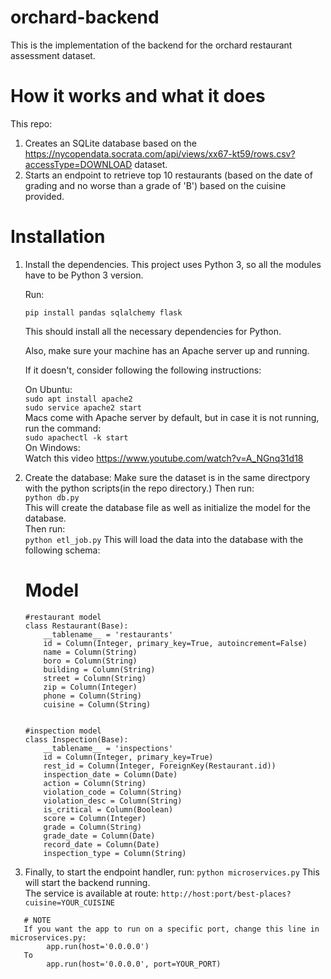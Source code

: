 # orchard-backend

This is the implementation of the backend for the orchard restaurant assessment dataset.

# How it works and what it does

This repo:

1. Creates an SQLite database based on the https://nycopendata.socrata.com/api/views/xx67-kt59/rows.csv?accessType=DOWNLOAD dataset.
2. Starts an endpoint to retrieve top 10 restaurants (based on the date of grading and no worse than a grade of 'B') based on the cuisine provided.

# Installation

1. Install the dependencies.
   This project uses Python 3, so all the modules have to be Python 3 version.
   
   Run:
   
   `pip install pandas sqlalchemy flask`
   
   This should install all the necessary dependencies for Python.
   
   Also, make sure your machine has an Apache server up and running.
   
   If it doesn't, consider following the following instructions:
   
   On Ubuntu:<br/>
      `sudo apt install apache2` <br/>
      `sudo service apache2 start`<br/>
   Macs come with Apache server by default, but in case it is not running, run the command:<br/>
      `sudo apachectl -k start`<br/>
   On Windows: <br/>
      Watch this video https://www.youtube.com/watch?v=A_NGnq31d18<br/>
   
 2. Create the database:
    Make sure the dataset is in the same directpory with the python scripts(in the repo directory.)
    Then run: <br/>
    `python db.py` <br/>
    This will create the database file as well as initialize the model for the database.<br/>
    Then run:<br/>
    `python etl_job.py`
    This will load the data into the database with the following schema:<br/>
      
      # Model
      ```
      #restaurant model 
      class Restaurant(Base):
          __tablename__ = 'restaurants' 
          id = Column(Integer, primary_key=True, autoincrement=False) 
          name = Column(String) 
          boro = Column(String) 
          building = Column(String)
          street = Column(String) 
          zip = Column(Integer) 
          phone = Column(String) 
          cuisine = Column(String)
        

      #inspection model
      class Inspection(Base): 
          __tablename__ = 'inspections' 
          id = Column(Integer, primary_key=True)
          rest_id = Column(Integer, ForeignKey(Restaurant.id))
          inspection_date = Column(Date)
          action = Column(String)
          violation_code = Column(String) 
          violation_desc = Column(String) 
          is_critical = Column(Boolean) 
          score = Column(Integer) 
          grade = Column(String) 
          grade_date = Column(Date)
          record_date = Column(Date)
          inspection_type = Column(String)
       ```
          
  3.    Finally, to start the endpoint handler, run:
       `python microservices.py`
       This will start the backend running.  <br/>
       The service is available at route: `http://host:port/best-places?cuisine=YOUR_CUISINE`
       
       # NOTE
       If you want the app to run on a specific port, change this line in microservices.py:
            app.run(host='0.0.0.0')
       To
            app.run(host='0.0.0.0', port=YOUR_PORT)
